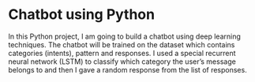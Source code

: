 # Chatbot using Python
In this Python project, I am going to build a chatbot using deep learning techniques.
The chatbot will be trained on the dataset which contains categories (intents), pattern and responses. 
I used a special recurrent neural network (LSTM) to classify which category the user’s message belongs to and then I gave a random response from the list of responses.
